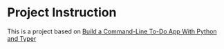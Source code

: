 # Project Instruction
This is a project based on
[Build a Command-Line To-Do App With Python and Typer](https://realpython.com/python-typer-cli/)  
